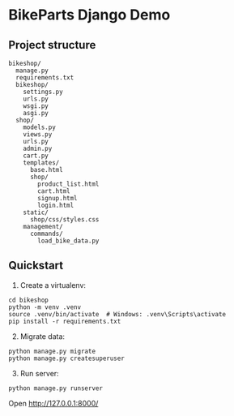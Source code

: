 # BikeParts Django Demo
## Project structure
```
bikeshop/
  manage.py
  requirements.txt
  bikeshop/
    settings.py
    urls.py
    wsgi.py
    asgi.py
  shop/
    models.py
    views.py
    urls.py
    admin.py
    cart.py
    templates/
      base.html
      shop/
        product_list.html
        cart.html
        signup.html
        login.html
    static/
      shop/css/styles.css
    management/
      commands/
        load_bike_data.py
```

## Quickstart

1) Create a virtualenv:
```
cd bikeshop
python -m venv .venv
source .venv/bin/activate  # Windows: .venv\Scripts\activate
pip install -r requirements.txt
```

2) Migrate data:
```
python manage.py migrate
python manage.py createsuperuser
```

3) Run server:
```
python manage.py runserver
```

Open http://127.0.0.1:8000/
